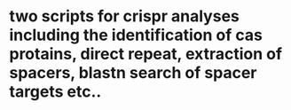 # two scripts for crispr analyses including the identification of cas protains, direct repeat, extraction of spacers, blastn search of spacer targets etc.. 
